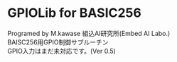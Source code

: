 # GPIOLib for BASIC256
Programed by M.kawase 組込AI研究所(Embed AI Labo.)<br />
BAISC256用GPIO制御サブルーチン<br />
GPIO入力はまだ未対応です。(Ver 0.5)<br />

